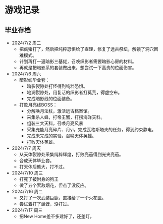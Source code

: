# 游戏记录
## 毕业存档
- 2024/7/2 周二
  - 把疯猪打了，然后把纯粹恐惧给了查理，修复了远古祭坛，解锁了洞穴困难模式。
  - 计划再打一遍暗影三基佬，召唤织影者需要暗影心房的材料。
  - 再就是把暗影系的套装做出来，想尝试一下高贵的位面伤害。
- 2024/7/6 周六
  - 暗影线毕业套：
    - 暗影裂隙处打怪得到纯粹恐惧。
    - 地洞裂隙处，用复活的织影者打莫荒，得虚空布。
    - 完成暗影线的位面装备。
  - 打败月亮线BOSS：
    - 分解唤月法杖，激活远古档案馆。
    - 采集杀人蜂，打帝王蟹，打捞海洋天科。
    - 组装三大天科，召唤月亮风暴
    - 采集充能月亮碎片、月yi，完成瓦格斯塔夫的任务，得到约束静电。
    - 完成未完成的实验，召唤天体英雄。
    - 打败天体英雄。
- 2024/7/7 周天
  - 从天体裂隙处采集纯粹辉煌，打败亮茄得到光夹亮茄。
  - 合成天体毕业套。
  - 打天体后熊大，打不过。
- 2024/7/10 周三
  - 打死了被附身的狗王
  - 做了五个索敌烟花，但点了没反应。
- 2024/7/16 周二
  - 又打了一次武装巨鹿，直接给了一个火花匣。
  - 尝试着打了蛤蟆，没打过。
- 2024/7/17 周三
  - 把New Home差不多建好了，还差灯。